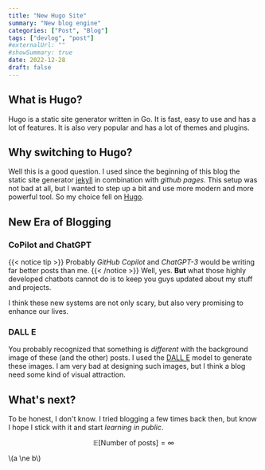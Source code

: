 ```yaml
---
title: "New Hugo Site"
summary: "New blog engine"
categories: ["Post", "Blog"]
tags: ["devlog", "post"]
#externalUrl: ""
#showSummary: true
date: 2022-12-28
draft: false
---
```


## What is Hugo?

Hugo is a static site generator written in Go. It is fast, easy to use and has a lot of features. It is also very popular and has a lot of themes and plugins.

## Why switching to Hugo?

Well this is a good question. I used since the beginning of this blog the static site generator [jekyll](https://jekyllrb.com/) in combination with _github pages_. This setup was not bad at all, but I wanted to step up a bit and use more modern and more powerful tool. So my choice fell on [Hugo](https://gohugo.io/).

## New Era of Blogging

### CoPilot and ChatGPT

{{< notice tip >}}
Probably _GitHub Copilot_ and _ChatGPT-3_ would be writing far better posts than me.
{{< /notice >}}
Well, yes. **But** what those highly developed chatbots cannot do is to keep you guys updated about my stuff and projects.

I think these new systems are not only scary, but also very promising to enhance our lives.

### DALL E

You probably recognized that something is _different_ with the background image of these (and the other) posts. I used the [DALL E](https://openai.com/blog/dall-e/) model to generate these images. I am very bad at designing such images, but I think a blog need some kind of visual attraction.

## What's next?

To be honest, I don't know. I tried blogging a few times back then, but know I hope I stick with it and start _learning in public_.

$$
\mathbb{E}[\text{Number of posts}] = \infty
$$

\\(a \ne b\\)
